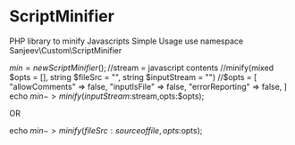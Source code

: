 # ScriptMinifier
PHP library to minify Javascripts
Simple Usage
use namespace Sanjeev\Custom\ScriptMinifier

$min = new ScriptMinifier();
//$stream = javascript contents
//minify(mixed $opts = [], string $fileSrc = "", string $inputStream = "")
//$opts = [
        "allowComments" => false,
        "inputIsFile" => false,
        "errorReporting" => false,
    ]
echo $min->minify(inputStream:$stream,opts:$opts);

OR

echo $min->minify(fileSrc:source of file , opts:$opts);
